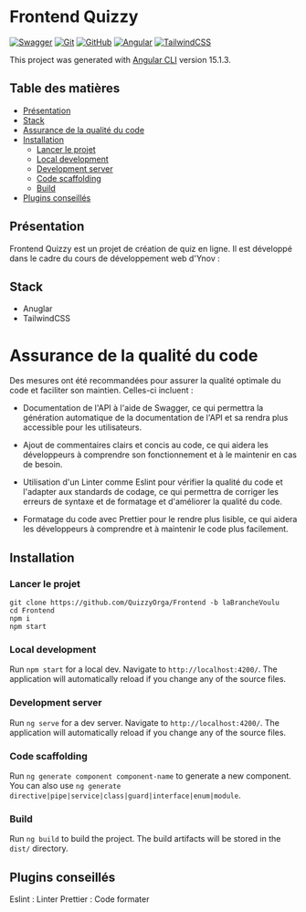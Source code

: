 # Frontend Quizzy

[![Swagger](https://img.shields.io/badge/Swagger-85EA2D.svg?style=for-the-badge&logo=Swagger&logoColor=black)](https://swagger.io/)
[![Git](https://img.shields.io/badge/Git-F05032.svg?style=for-the-badge&logo=Git&logoColor=white)](https://git-scm.com/)
[![GitHub](https://img.shields.io/badge/GitHub-181717.svg?style=for-the-badge&logo=GitHub&logoColor=white)](https://git-scm.com/)
[![Angular](https://img.shields.io/badge/Angular-DD0031.svg?style=for-the-badge&logo=Angular&logoColor=white)](https://angular.io/)
[![TailwindCSS](https://img.shields.io/badge/TailwindCSS-38B2AC.svg?style=for-the-badge&logo=TailwindCSS&logoColor=white)](https://tailwindcss.com/)

This project was generated with [Angular CLI](https://github.com/angular/angular-cli) version 15.1.3.

## Table des matières

- [Présentation](#présentation)
- [Stack](#stack)
- [Assurance de la qualité du code](#assurance-de-la-qualité-du-code)
- [Installation](#installation)
  - [Lancer le projet](#lancer-le-projet)
  - [Local development](#local-development)
  - [Development server](#development-server)
  - [Code scaffolding](#code-scaffolding)
  - [Build](#build)
- [Plugins conseillés](#plugins-conseillés)

## Présentation

Frontend Quizzy est un projet de création de quiz en ligne. Il est développé dans le cadre du cours de développement web d'Ynov :

## Stack

- Anuglar
- TailwindCSS

# Assurance de la qualité du code

Des mesures ont été recommandées pour assurer la qualité optimale du code et faciliter son maintien. Celles-ci incluent :

- Documentation de l'API à l'aide de Swagger, ce qui permettra la génération automatique de la documentation de l'API et sa rendra plus accessible pour les utilisateurs.

- Ajout de commentaires clairs et concis au code, ce qui aidera les développeurs à comprendre son fonctionnement et à le maintenir en cas de besoin.

- Utilisation d'un Linter comme Eslint pour vérifier la qualité du code et l'adapter aux standards de codage, ce qui permettra de corriger les erreurs de syntaxe et de formatage et d'améliorer la qualité du code.

- Formatage du code avec Prettier pour le rendre plus lisible, ce qui aidera les développeurs à comprendre et à maintenir le code plus facilement.

## Installation

### Lancer le projet

```shell
git clone https://github.com/QuizzyOrga/Frontend -b laBrancheVoulu
cd Frontend
npm i
npm start
```

### Local development

Run `npm start` for a local dev. Navigate to `http://localhost:4200/`. The application will automatically reload if you change any of the source files.

### Development server

Run `ng serve` for a dev server. Navigate to `http://localhost:4200/`. The application will automatically reload if you change any of the source files.

### Code scaffolding

Run `ng generate component component-name` to generate a new component. You can also use `ng generate directive|pipe|service|class|guard|interface|enum|module`.

### Build

Run `ng build` to build the project. The build artifacts will be stored in the `dist/` directory.

## Plugins conseillés

Eslint : Linter
Prettier : Code formater
